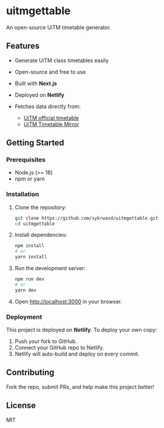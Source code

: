 # uitmgettable

An open-source UiTM timetable generator.

## Features

* Generate UiTM class timetables easily
* Open-source and free to use
* Built with **Next.js**
* Deployed on **Netlify**
* Fetches data directly from:

  * [UiTM official timetable](https://simsweb4.uitm.edu.my/estudent/class_timetable/index.htm)
  * [UiTM Timetable Mirror](https://uitmtimetable.skrin.xyz/)

## Getting Started

### Prerequisites

* Node.js (>= 18)
* npm or yarn

### Installation

1. Clone the repository:

   ```bash
   git clone https://github.com/sykrwasd/uitmgettable.git
   cd uitmgettable
   ```
2. Install dependencies:

   ```bash
   npm install
   # or
   yarn install
   ```
3. Run the development server:

   ```bash
   npm run dev
   # or
   yarn dev
   ```
4. Open [http://localhost:3000](http://localhost:3000) in your browser.

### Deployment

This project is deployed on **Netlify**. To deploy your own copy:

1. Push your fork to GitHub.
2. Connect your GitHub repo to Netlify.
3. Netlify will auto-build and deploy on every commit.

## Contributing

Fork the repo, submit PRs, and help make this project better!

## License

MIT
